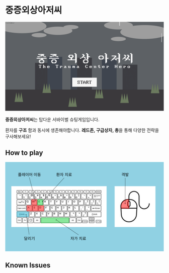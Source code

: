 # 중증외상아저씨

![GIF](start.gif) 


**중증외상아저씨**는 탑다운 서바이벌 슈팅게임입니다. 

환자를 **구조** 함과 동시에 생존해야합니다.
**레드존, 구급상자, 총**을 통해 다양한 전략을 구사해보세요!

## How to play
![PNG](keyboardandmouse.png)


## Known Issues


